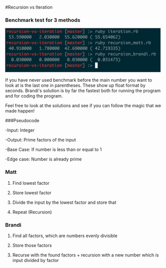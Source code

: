 #Recursion vs Iteration


### Benchmark test for 3 methods
<img src="benchmark.png" alt="Benchmark Test" style="width:500px" />

If you have never used benchmark before the main number you want to look at is the last one in parentheses. These show up float format by seconds. Brandi's solution is by far the fastest both for running the program and for coding the program.

Feel free to look at the solutions and see if you can follow the magic that we made happen!

###Pseudocode

-Input: Integer

-Output: Prime factors of the input

-Base Case: If number is less than or equal to 1

-Edge case: Number is already prime


### Matt
1. Find lowest factor

2. Store lowest factor

3. Divide the input by the lowest factor and store that

4. Repeat (Recursion)

### Brandi

1. Find all factors, which are numbers evenly divisible

2. Store those factors

3. Recurse with the found factors + recursion with a new number which is input divided by factor

